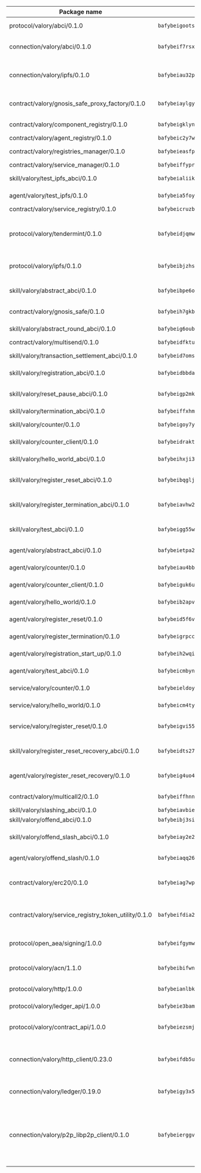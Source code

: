 | Package name                                                  | Package hash                                                  | Description                                                                                                                |
| ------------------------------------------------------------- | ------------------------------------------------------------- | -------------------------------------------------------------------------------------------------------------------------- |
| protocol/valory/abci/0.1.0                                    | `bafybeigootsvqpk6th5xpdtzanxum3earifrrezfyhylfrit7yvqdrtgpe` | A protocol for ABCI requests and responses.                                                                                |
| connection/valory/abci/0.1.0                                  | `bafybeif7rsxcw72mbzwcui3ozfaay5qnqorj5c52zedpqf56zczsxox3xe` | connection to wrap communication with an ABCI server.                                                                      |
| connection/valory/ipfs/0.1.0                                  | `bafybeiau32pzy55ta6ugl2bebevlxudal6pnlfomhplfm5mph6reaw3krq` | A connection responsible for uploading and downloading files from IPFS.                                                    |
| contract/valory/gnosis_safe_proxy_factory/0.1.0               | `bafybeiaylgywx2qtoaddokexql3d4iqfz5l7rlm5q24lzbn36we3ovfjmi` | Gnosis Safe proxy factory (GnosisSafeProxyFactory) contract                                                                |
| contract/valory/component_registry/0.1.0                      | `bafybeigklynwl3mfav5yt5zdkrqe6rukv4ygdhpdusk66ojt4jj7tunxcy` | Component registry contract                                                                                                |
| contract/valory/agent_registry/0.1.0                          | `bafybeic2y7wiyucxcpcp4ddbznmnnxyr3abq252x5fw74gcouksjzkjsje` | Agent registry contract                                                                                                    |
| contract/valory/registries_manager/0.1.0                      | `bafybeieasfphxk4kcysltjjqsro22lyrfd4kne4uzd32ificouso2kzy7y` | Registries Manager contract                                                                                                |
| contract/valory/service_manager/0.1.0                         | `bafybeiffyprzefbno5qpjzbcepbawmz3ghzi4dr7cgwbzehz53hy67vxn4` | Service Manager contract                                                                                                   |
| skill/valory/test_ipfs_abci/0.1.0                             | `bafybeialiikjogego7qh7le5syjacve5icagazky4ugfi2cn3gwh4wkz4a` | IPFS e2e testing application.                                                                                              |
| agent/valory/test_ipfs/0.1.0                                  | `bafybeia5foyfr7gvkemtt2mis6jxnnlznossxlmgg2wh5erkviq7lwgpx4` | Agent for testing the ABCI connection.                                                                                     |
| contract/valory/service_registry/0.1.0                        | `bafybeicruzb2lpkufsvnyusndsfcoec4eridwdq2alxihujwkwudcmbuf4` | Service Registry contract                                                                                                  |
| protocol/valory/tendermint/0.1.0                              | `bafybeidjqmwvgi4rqgp65tbkhmi45fwn2odr5ecezw6q47hwitsgyw4jpa` | A protocol for communication between two AEAs to share tendermint configuration details.                                   |
| protocol/valory/ipfs/0.1.0                                    | `bafybeibjzhsengtxfofqpxy6syamplevp35obemwfp4c5lhag3v2bvgysa` | A protocol specification for IPFS requests and responses.                                                                  |
| skill/valory/abstract_abci/0.1.0                              | `bafybeibpe6ohnm4ritfnghdtpczdqlrcwufrxr5g75inkkgazeqhonyclu` | The abci skill provides a template of an ABCI application.                                                                 |
| contract/valory/gnosis_safe/0.1.0                             | `bafybeih7gkbdtnhkc3i53mbsj7bcihqa7xau6ewsnew4kkul7phwb4ucjm` | Gnosis Safe (GnosisSafeL2) contract                                                                                        |
| skill/valory/abstract_round_abci/0.1.0                        | `bafybeig6oubbkkvpbmnaxs56rwhnf74gpf3qtmedh342mo6euimcyb7354` | abstract round-based ABCI application                                                                                      |
| contract/valory/multisend/0.1.0                               | `bafybeidfktuprydtmi4umolfles5qaf7s3t26puvvs44hvkq6uwwr3ia3a` | MultiSend contract                                                                                                         |
| skill/valory/transaction_settlement_abci/0.1.0                | `bafybeid7omsekitsst7om5yzakdds4ptup6eb2hllwclue2vb2bmw23trq` | ABCI application for transaction settlement.                                                                               |
| skill/valory/registration_abci/0.1.0                          | `bafybeidbbdalnh57b2d4vwqmiqsioql5qm3tczsi2o4tv5qv7m2clrzka4` | ABCI application for common apps.                                                                                          |
| skill/valory/reset_pause_abci/0.1.0                           | `bafybeigp2mkfoxlbhtpdzi253a2a3s5igrd3f4zdn4mpl52dc4cdyegnzq` | ABCI application for resetting and pausing app executions.                                                                 |
| skill/valory/termination_abci/0.1.0                           | `bafybeiffxhmrjypa5is4pqrqiwqgb3o53inrnqb3brraklm4terhqrtuka` | Termination skill.                                                                                                         |
| skill/valory/counter/0.1.0                                    | `bafybeigoy7ykp2rei6nnenh4aghkbx5xztspb5dfcsoeypljregrwrtpwi` | The ABCI Counter application example.                                                                                      |
| skill/valory/counter_client/0.1.0                             | `bafybeidrakthgt5tisjskyixdgk5boiu4u4hlitt5g2fumev5n2o4u4l3q` | A client for the ABCI counter application.                                                                                 |
| skill/valory/hello_world_abci/0.1.0                           | `bafybeihxji35ls4l45yrhvdcm6boxbsccvpkp2aa3pr3rfu2xvkh63dhjy` | Hello World ABCI application.                                                                                              |
| skill/valory/register_reset_abci/0.1.0                        | `bafybeibqgljdnyqq74cn3kn6nqejucn7vxbj3g4bn2ooq5lyuiq2ljxcmy` | ABCI application for dummy skill that registers and resets                                                                 |
| skill/valory/register_termination_abci/0.1.0                  | `bafybeiavhw2r6bpun7nlwz6qxbdssp2zv5yg44jx5545l3tvlta227yms4` | ABCI application for dummy skill that registers and resets                                                                 |
| skill/valory/test_abci/0.1.0                                  | `bafybeigg55wxloaslhpxwrhu2acmo6ovntllg55r7ckxspb2na7gg3eyl4` | ABCI application for testing the ABCI connection.                                                                          |
| agent/valory/abstract_abci/0.1.0                              | `bafybeietpa2dehssgunulbsvq6pqipq7hachfne6x3q5ttmlrafbvgi44i` | The abstract ABCI AEA - for testing purposes only.                                                                         |
| agent/valory/counter/0.1.0                                    | `bafybeiau4bbzv53wcck7hnoconp3f3s6zfoo7m432obf6aldly4jkhf6pe` | The ABCI Counter example as an AEA                                                                                         |
| agent/valory/counter_client/0.1.0                             | `bafybeiguk6upnpkkpz7d7rt6mwxejj76ipzg63p3lmegfbnsmpj2ob4gs4` | The ABCI Counter example as an AEA                                                                                         |
| agent/valory/hello_world/0.1.0                                | `bafybeib2apvkiydk3nyue2f5pzus4tnflerzduvgsy44vuslbdc35r6e3q` | Hello World ABCI example.                                                                                                  |
| agent/valory/register_reset/0.1.0                             | `bafybeid5f6vvgyihivvzxsc6arhwfw5ozlwhpgtexdgkquglv4w7ct6gly` | Register reset to replicate Tendermint issue.                                                                              |
| agent/valory/register_termination/0.1.0                       | `bafybeigrpcccii36iy7g6uprb6evbfvo6yvxzvqbea5peka55fgpzm6fzm` | Register terminate to test the termination feature.                                                                        |
| agent/valory/registration_start_up/0.1.0                      | `bafybeih2wqicuqzfdpu7t4b7asr3xafj5mxqlosyes3h6lqwuveopzysha` | Registration start-up ABCI example.                                                                                        |
| agent/valory/test_abci/0.1.0                                  | `bafybeicmbynbje3zkgsfgrbqgko7cy2x6rcrll5s2mvsepknpyxrahiby4` | Agent for testing the ABCI connection.                                                                                     |
| service/valory/counter/0.1.0                                  | `bafybeieldoy4seiilzxvqjttmnuuk6quntyd7mhqg37wxyv3ye5qnz2cm4` | A set of agents incrementing a counter                                                                                     |
| service/valory/hello_world/0.1.0                              | `bafybeicm4ty374rjcnjeq3md72f2nigmnwh45d5qejwgaquzd5c74owqsy` | A simple demonstration of a simple ABCI application                                                                        |
| service/valory/register_reset/0.1.0                           | `bafybeigvi55adqjnq5peubvfyctswj7fncxit7xj5w5mdymvzerbdjdhe4` | Test and debug tendermint reset mechanism.                                                                                 |
| skill/valory/register_reset_recovery_abci/0.1.0               | `bafybeidts27jmr5d3mjffvnmrmu7pst76mkoi662dsmobvmuvbyhj4ofdm` | ABCI application for dummy skill that registers and resets                                                                 |
| agent/valory/register_reset_recovery/0.1.0                    | `bafybeig4uo4ghzfvnf6mvzca6t6ornxjlmi66kqccyepwqycjeqbyanvvu` | Agent to showcase hard reset as a recovery mechanism.                                                                      |
| contract/valory/multicall2/0.1.0                              | `bafybeiffhnnk3ibb3z53jxg4rfwcgjl657f56v3ld4rgafgavxxys3h74y` | The MakerDAO multicall2 contract.                                                                                          |
| skill/valory/slashing_abci/0.1.0                              | `bafybeiavbie6xcm6cvmoyfcmf5v4df4jrugcih5qitema2voxtddde5tu4` | Slashing skill.                                                                                                            |
| skill/valory/offend_abci/0.1.0                                | `bafybeibj3sijblitrrdxmjie52iv3e2a62wfccekt4rfkzag6udagh6qjm` | Offend ABCI application.                                                                                                   |
| skill/valory/offend_slash_abci/0.1.0                          | `bafybeiay2e2b6cs2o5a27ygtx276o2hngwoqvc5nrshrjty7ydeewyfugu` | ABCI application used in order to test the slashing abci                                                                   |
| agent/valory/offend_slash/0.1.0                               | `bafybeiaqq26davv56qc6uhecztdw5zb23vvidqearxdf2kzmwkqnftbm6u` | Offend and slash to test the slashing feature.                                                                             |
| contract/valory/erc20/0.1.0                                   | `bafybeiag7wpfri44bwrx26374mnxyglmwxod6gu37foqkvloqr7oeldlgu` | The scaffold contract scaffolds a contract to be implemented by the developer.                                             |
| contract/valory/service_registry_token_utility/0.1.0          | `bafybeifdia2y5546tvk6xzxeaqzf2n5n7dutj2hdzbgenxohaqhjtnjqm4` | The scaffold contract scaffolds a contract to be implemented by the developer.                                             |
| protocol/open_aea/signing/1.0.0                               | `bafybeifgymwsva6ogk3tvlqyrjxvotngcv4ajjbtdvh6kl7wehurir5zcu` | A protocol for communication between skills and decision maker.                                                            |
| protocol/valory/acn/1.1.0                                     | `bafybeibifwnyxae7ar3mpdqgu3mv3u5db4noinpi2pj5dqt7velwt7exqy` | The protocol used for envelope delivery on the ACN.                                                                        |
| protocol/valory/http/1.0.0                                    | `bafybeianlbknceiznl2rhc7xq23sb6jb2zoe7dnnzof4ccjvo7wcuyuk3q` | A protocol for HTTP requests and responses.                                                                                |
| protocol/valory/ledger_api/1.0.0                              | `bafybeie3bam3kpplnfivnsxro6dz6yfokrmtocwjs4z3sho7yk5ogdgd3e` | A protocol for ledger APIs requests and responses.                                                                         |
| protocol/valory/contract_api/1.0.0                            | `bafybeiezsmj4kvyyscy2s3rftennbyau5cfqn2hb2bk3cj6gptbmmiava4` | A protocol for contract APIs requests and responses.                                                                       |
| connection/valory/http_client/0.23.0                          | `bafybeifdb5urioonbzlpqptu4ee76utmzq6tli3cpqnlyez7fn4jag2mci` | The HTTP_client connection that wraps a web-based client connecting to a RESTful API specification.                        |
| connection/valory/ledger/0.19.0                               | `bafybeigy3x5csnamvqzpitniwn3v54vqmbcl37xdtybx52aib4vaezexwa` | A connection to interact with any ledger API and contract API.                                                             |
| connection/valory/p2p_libp2p_client/0.1.0                     | `bafybeierggvxlpnsowctmfc5brlk26bhbexxregi7udxnpfhzpjf5ufaeq` | The libp2p client connection implements a tcp connection to a running libp2p node as a traffic delegate to send/receive envelopes to/from agents in the DHT. |
